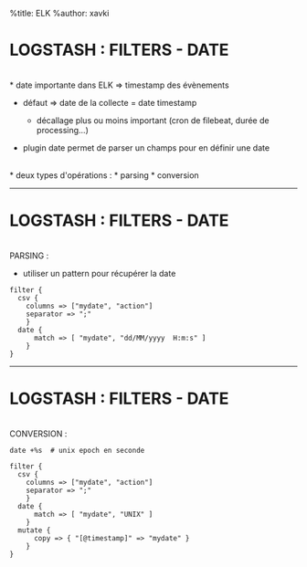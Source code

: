 %title: ELK
%author: xavki


# LOGSTASH : FILTERS - DATE


<br>
* date importante dans ELK => timestamp des évènements

* défaut => date de la collecte = date timestamp
	* décallage plus ou moins important (cron de filebeat, durée de processing...)

* plugin date permet de parser un champs pour en définir une date

<br>
* deux types d'opérations :
		* parsing
		* conversion

-----------------------------------------------------------------------

# LOGSTASH : FILTERS - DATE


<br>
PARSING :

* utiliser un pattern pour récupérer la date

```
filter {
  csv {
    columns => ["mydate", "action"]
    separator => ";"
    }
  date {
      match => [ "mydate", "dd/MM/yyyy  H:m:s" ]
    }
}
```

-----------------------------------------------------------------------

# LOGSTASH : FILTERS - DATE


<br>
CONVERSION : 

```
date +%s  # unix epoch en seconde
```

```
filter {
  csv {
    columns => ["mydate", "action"]
    separator => ";"
    }
  date {
      match => [ "mydate", "UNIX" ]
    }
  mutate {
      copy => { "[@timestamp]" => "mydate" }
    }
}
```
